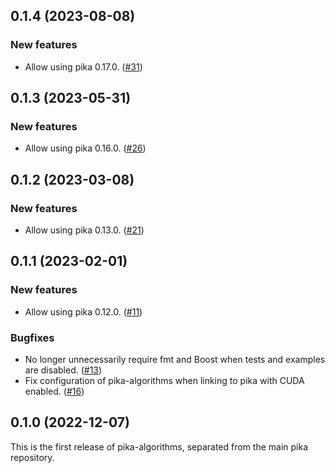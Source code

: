 <!--- Copyright (c) 2022 ETH Zurich -->
<!----->
<!--- SPDX-License-Identifier: BSL-1.0 -->
<!--- Distributed under the Boost Software License, Version 1.0. (See accompanying -->
<!--- file LICENSE_1_0.txt or copy at http://www.boost.org/LICENSE_1_0.txt) -->

## 0.1.4 (2023-08-08)

### New features

- Allow using pika 0.17.0. ([#31](https://github.com/pika-org/pika-algorithms/pull/31))

## 0.1.3 (2023-05-31)

### New features

- Allow using pika 0.16.0. ([#26](https://github.com/pika-org/pika-algorithms/pull/26))

## 0.1.2 (2023-03-08)

### New features

- Allow using  pika 0.13.0. ([#21](https://github.com/pika-org/pika-algorithms/pull/21))

## 0.1.1 (2023-02-01)

### New features

- Allow using  pika 0.12.0. ([#11](https://github.com/pika-org/pika-algorithms/pull/11))

### Bugfixes

- No longer unnecessarily require fmt and Boost when tests and examples are disabled. ([#13](https://github.com/pika-org/pika-algorithms/pull/13))
- Fix configuration of pika-algorithms when linking to pika with CUDA enabled. ([#16](https://github.com/pika-org/pika-algorithms/pull/16))

## 0.1.0 (2022-12-07)

This is the first release of pika-algorithms, separated from the main pika repository.
